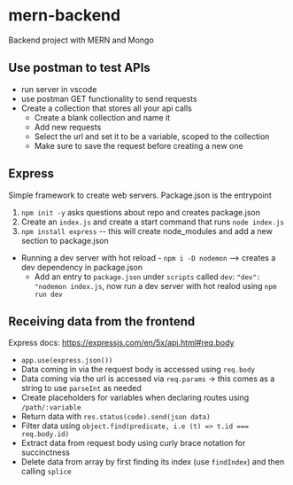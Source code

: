 # mern-backend

Backend project with MERN and Mongo

## Use postman to test APIs

- run server in vscode
- use postman GET functionality to send requests
- Create a collection that stores all your api calls
  - Create a blank collection and name it
  - Add new requests
  - Select the url and set it to be a variable, scoped to the collection
  - Make sure to save the request before creating a new one

## Express

Simple framework to create web servers.
Package.json is the entrypoint

1. `npm init -y` asks questions about repo and creates package.json
2. Create an `index.js` and create a start command that runs `node index.js`
3. `npm install express` -- this will create node_modules and add a new section to package.json

- Running a dev server with hot reload - `npm i -D nodemon` --> creates a dev dependency in package.json
  - Add an entry to `package.json` under `scripts` called `dev`: `"dev": "nodemon index.js`, now run a dev server with hot realod using `npm run dev`

## Receiving data from the frontend

Express docs: https://expressjs.com/en/5x/api.html#req.body

- `app.use(express.json())`
- Data coming in via the request body is accessed using `req.body`
- Data coming via the url is accessed via `req.params` -> this comes as a string to use `parseInt` as needed
- Create placeholders for variables when declaring routes using `/path/:variable`
- Return data with `res.status(code).send(json data)`
- Filter data using `object.find(predicate, i.e (t) => t.id === req.body.id)`
- Extract data from request body using curly brace notation for succinctness
- Delete data from array by first finding its index (use `findIndex`) and then calling `splice`
